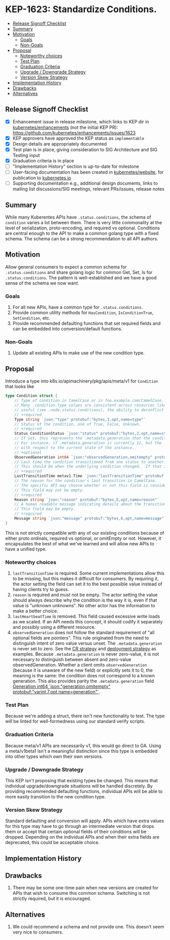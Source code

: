 # KEP-1623: Standardize Conditions.

<!-- toc -->
- [Release Signoff Checklist](#release-signoff-checklist)
- [Summary](#summary)
- [Motivation](#motivation)
  - [Goals](#goals)
  - [Non-Goals](#non-goals)
- [Proposal](#proposal)
  - [Noteworthy choices](#noteworthy-choices)
  - [Test Plan](#test-plan)
  - [Graduation Criteria](#graduation-criteria)
  - [Upgrade / Downgrade Strategy](#upgrade--downgrade-strategy)
  - [Version Skew Strategy](#version-skew-strategy)
- [Implementation History](#implementation-history)
- [Drawbacks](#drawbacks)
- [Alternatives](#alternatives)
<!-- /toc -->

## Release Signoff Checklist

<!--
**ACTION REQUIRED:** In order to merge code into a release, there must be an
issue in [kubernetes/enhancements] referencing this KEP and targeting a release
milestone **before the [Enhancement Freeze](https://git.k8s.io/sig-release/releases)
of the targeted release**.

For enhancements that make changes to code or processes/procedures in core
Kubernetes i.e., [kubernetes/kubernetes], we require the following Release
Signoff checklist to be completed.

Check these off as they are completed for the Release Team to track. These
checklist items _must_ be updated for the enhancement to be released.
-->

- [x] Enhancement issue in release milestone, which links to KEP dir in [kubernetes/enhancements] (not the initial KEP PR): https://github.com/kubernetes/enhancements/issues/1623
- [x] KEP approvers have approved the KEP status as `implementable`
- [x] Design details are appropriately documented
- [x] Test plan is in place, giving consideration to SIG Architecture and SIG Testing input
- [x] Graduation criteria is in place
- [ ] "Implementation History" section is up-to-date for milestone
- [ ] User-facing documentation has been created in [kubernetes/website], for publication to [kubernetes.io]
- [ ] Supporting documentation e.g., additional design documents, links to mailing list discussions/SIG meetings, relevant PRs/issues, release notes

<!--
**Note:** This checklist is iterative and should be reviewed and updated every time this enhancement is being considered for a milestone.
-->

[kubernetes.io]: https://kubernetes.io/
[kubernetes/enhancements]: https://git.k8s.io/enhancements
[kubernetes/kubernetes]: https://git.k8s.io/kubernetes
[kubernetes/website]: https://git.k8s.io/website

## Summary

While many Kuberentes APIs have `.status.conditions`, the schema of `condition` varies a lot between them.
There is very little commonality at the level of serialization, proto-encoding, and required vs optional.
Conditions are central enough to the API to make a common golang type with a fixed schema.
The schema can be a strong recommendation to all API authors.

## Motivation

Allow general consumers to expect a common schema for `.status.conditions` and share golang logic for common Get, Set, Is for `.status.conditions`.
The pattern is well-established and we have a good sense of the schema we now want.

### Goals

 1. For all new APIs, have a common type for `.status.conditions`.
 2. Provide common utility methods for `HasCondition`, `IsConditionTrue`, `SetCondition`, etc.
 3. Provide recommended defaulting functions that set required fields and can be embedded into conversion/default functions.

### Non-Goals

 1. Update all existing APIs to make use of the new condition type.

## Proposal

Introduce a type into k8s.io/apimachinery/pkg/apis/meta/v1 for `Condition` that looks like
```go
type Condition struct {
	// Type of condition in CamelCase or in foo.example.com/CamelCase.
	// Many .condition.type values are consistent across resources like Available, but because arbitrary conditions can be
	// useful (see .node.status.conditions), the ability to deconflict is important.
	// +required
	Type string `json:"type" protobuf:"bytes,1,opt,name=type"`
	// Status of the condition, one of True, False, Unknown.
	// +required
	Status ConditionStatus `json:"status" protobuf:"bytes,2,opt,name=status"`
	// If set, this represents the .metadata.generation that the condition was set based upon.
	// For instance, if .metadata.generation is currently 12, but the .status.condition[x].observedGeneration is 9, the condition is out of date
	// with respect to the current state of the instance.
	// +optional
	ObservedGeneration int64 `json:"observedGeneration,omitempty" protobuf:"varint,3,opt,name=observedGeneration"`
	// Last time the condition transitioned from one status to another.
	// This should be when the underlying condition changed.  If that is not known, then using the time when the API field changed is acceptable.
	// +required
	LastTransitionTime metav1.Time `json:"lastTransitionTime" protobuf:"bytes,4,opt,name=lastTransitionTime"`
	// The reason for the condition's last transition in CamelCase.
	// The specific API may choose whether or not this field is considered a guaranteed API.
	// This field may not be empty.
	// +required
	Reason string `json:"reason" protobuf:"bytes,5,opt,name=reason"`
	// A human readable message indicating details about the transition.
	// This field may be empty.
	// +required
	Message string `json:"message" protobuf:"bytes,6,opt,name=message"`
}
```

This is not strictly compatible with any of our existing conditions because of either proto ordinals,
required vs optional, or omitEmpty or not.
However, it encapsulates the best of what we've learned and will allow new APIs to have a unified type.

### Noteworthy choices
 1. `lastTransitionTime` is required.
    Some current implementations allow this to be missing, but this makes it difficult for consumers.
    By requiring it, the actor setting the field can set it to the best possible value instead of having clients try to guess.
 2. `reason` is required and must not be empty.
    The actor setting the value should always describe why the condition is the way it is, even if that value is "unknown unknowns".
    No other actor has the information to make a better choice.
 3. `lastHeartbeatTime` is removed.
    This field caused excessive write loads as we scaled.
    If an API needs this concept, it should codify it separately and possibly using a different resource.
 4. `observedGeneration` does not follow the standard requirement of "all optional fields are pointers".
    This rule originated from the need to distinguish intent of zero value versus unset.
    The `.metadata.generation` is never set to zero.
    See the [CR strategy](https://github.com/kubernetes/apiextensions-apiserver/blob/release-1.18/pkg/registry/customresource/strategy.go#L88)
    and [deployment strategy](https://github.com/kubernetes/kubernetes/blob/release-1.18/pkg/registry/apps/deployment/strategy.go)
    as examples.
    Because `.metadata.generation` is never zero-value, it is not necessary to distinguish between absent and zero-value observedGeneration.
    Whether a client omits `observedGeneration` (because it is unaware of the new field) or explicitly sets it to 0, the
    meaning is the same: the condition does not correspond to a known generation.
    This also provides parity the `.metadata.generation` field [Generation int64 \`json:"generation,omitempty" protobuf:"varint,7,opt,name=generation"\`](https://github.com/kubernetes/apimachinery/blob/release-1.18/pkg/apis/meta/v1/types.go#L182-L185).

### Test Plan

Because we're adding a struct, there isn't new functionality to test.
The type will be linted for well-formedness using our standard verify scripts.

### Graduation Criteria

Because meta/v1 APIs are necessarily v1, this would go direct to GA.
Using a meta/v1beta1 isn't a meaningful distinction since this type is embedded into other types which own their own versions.

### Upgrade / Downgrade Strategy

This KEP isn't proposing that existing types be changed.
This means that individual upgrade/downgrade situations will be handled discretely.
By providing recommended defaulting functions, individual APIs will be able to more easily transition to the new condition type.

### Version Skew Strategy

Standard defaulting and conversion will apply.
APIs which have extra values for this type may have to go through an intermediate version that drops them or accept
that certain optional fields of their conditions will be dropped.
Depending on the individual APIs and when their extra fields are deprecated, this could be acceptable choice.

## Implementation History

## Drawbacks

 1. There may be some one-time pain when new versions are created for APIs that wish to consume this common schema.
    Switching is not strictly required, but it is encouraged.

## Alternatives

 1. We could recommend a schema and not provide one.  This doesn't seem very nice to consumers.

